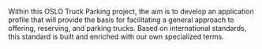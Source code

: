 Within this OSLO Truck Parking project, the aim is to develop an application profile that will provide the basis for facilitating a general approach to offering, reserving, and parking trucks.
Based on international standards, this standard is built and enriched with our own specialized terms.
